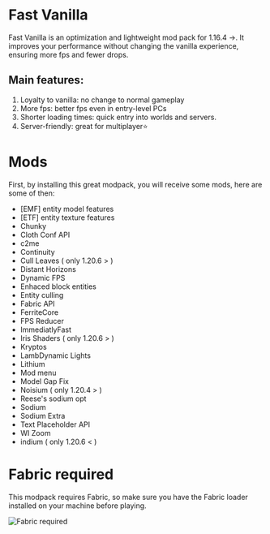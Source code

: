# Fast Vanilla

Fast Vanilla is an optimization and lightweight mod pack for 1.16.4 ->. It improves your performance without changing the vanilla experience, ensuring more fps and fewer drops.
## Main features:

1. Loyalty to vanilla: no change to normal gameplay
2. More fps: better fps even in entry-level PCs
3. Shorter loading times: quick entry into worlds and servers.
4. Server-friendly: great for multiplayer⭐

# Mods

First, by installing this great modpack, you will receive some mods, here are some of then:

- [EMF] entity model features
- [ETF] entity texture features
- Chunky
- Cloth Conf API
- c2me
- Continuity
- Cull Leaves ( only 1.20.6 > )
- Distant Horizons
- Dynamic FPS
- Enhaced block entities
- Entity culling
- Fabric API
- FerriteCore
- FPS Reducer
- ImmediatlyFast
- Iris Shaders ( only 1.20.6 > )
- Kryptos
- LambDynamic Lights
- Lithium
- Mod menu
- Model Gap Fix
- Noisium ( only 1.20.4 > )
- Reese's sodium opt
- Sodium
- Sodium Extra
- Text Placeholder API
- WI Zoom
- indium ( only 1.20.6 < )

# Fabric required

This modpack requires Fabric, so make sure you have the Fabric loader installed on your machine before playing.

![Fabric required](https://cdn.modrinth.com/data/cached_images/1c1c36dfc860dc2a0ce918f90a89c007433f3127.png)

